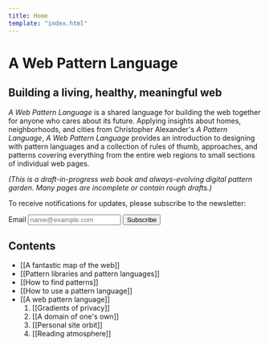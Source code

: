 ```yaml
---
title: Home
template: "index.html"
---
```


# A Web Pattern Language

## Building a living, healthy, meaningful web

_A Web Pattern Language_ is a shared language for building the web together for anyone who cares about its future. Applying insights about homes, neighborhoods, and cities from Christopher Alexander's _A Pattern Language_, _A Web Pattern Language_ provides an introduction to designing with pattern languages and a collection of rules of thumb, approaches, and patterns covering everything from the entire web regions to small sections of individual web pages.

_(This is a draft-in-progress web book and always-evolving digital pattern garden. Many pages are incomplete or contain rough drafts.)_

To receive notifications for updates, please subscribe to the newsletter:

<form action="https://tinyletter.com/kmcgillivray" method="post" target="popupwindow" onsubmit="window.open('https://tinyletter.com/kmcgillivray', 'popupwindow', 'scrollbars=yes,width=800,height=600');return true">
  <label class="sr-only" for="tlemail">Email</label>
  <input class="w-100 clarendon pa3 mb3 bg-newsprint-light bn" placeholder="name@example.com" type="text" name="email" id="tlemail" />
  <input type="hidden" value="1" name="embed"/><input class="w-100 dim db pa3 bg-signal-mid-dark signal-light bn clarendon pointer" type="submit" value="Subscribe" />
</form>

## Contents

* [[A fantastic map of the web]]
* [[Pattern libraries and pattern languages]]
* [[How to find patterns]]
* [[How to use a pattern language]]
* [[A web pattern language]]
    1. [[Gradients of privacy]]
    1. [[A domain of one's own]]
    1. [[Personal site orbit]]
    1. [[Reading atmosphere]]
